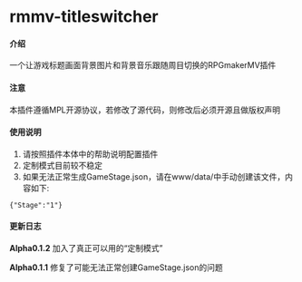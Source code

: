 # rmmv-titleswitcher

#### 介绍
一个让游戏标题画面背景图片和背景音乐跟随周目切换的RPGmakerMV插件

#### 注意
本插件遵循MPL开源协议，若修改了源代码，则修改后必须开源且做版权声明

#### 使用说明

1.  请按照插件本体中的帮助说明配置插件
2.  定制模式目前较不稳定
3.  如果无法正常生成GameStage.json，请在www/data/中手动创建该文件，内容如下:

```
{"Stage":"1"}
```
#### 更新日志

**Alpha0.1.2** 
加入了真正可以用的“定制模式”

 **Alpha0.1.1** 
修复了可能无法正常创建GameStage.json的问题
